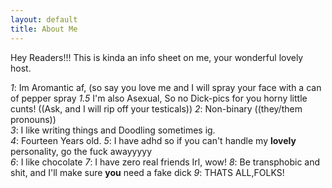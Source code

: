 ```yaml
---
layout: default
title: About Me
---
```


Hey Readers!!!
This is kinda an info sheet on me, your wonderful lovely host.

*1*: Im Aromantic af, (so say you love me and I will spray your face with a can of pepper spray
*1.5* I'm also Asexual, So no Dick-pics for you horny little cunts! ((Ask, and I will rip off your testicals))
*2*: Non-binary ((they/them pronouns))  
*3*: I like writing things and Doodling sometimes ig.  
*4*: Fourteen Years old.
*5*: I have adhd so if you can't handle my **lovely** personality, go the fuck awayyyyy  
*6*: I like chocolate
*7*: I have zero real friends Irl, wow!
*8*: Be transphobic and shit, and I'll make sure **you** need a fake dick
*9*: THATS ALL,FOLKS!
